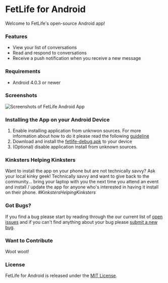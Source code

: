 # FetLife for Android

Welcome to FetLife's open-source Android app!

### Features

- View your list of conversations
- Read and respond to conversations
- Receive a push notification when you receive a new message

### Requirements

- Android 4.0.3 or newer

### Screenshots

![Screenshots of FetLife Android App](https://cloud.githubusercontent.com/assets/22100/14687516/d31bdad2-06f2-11e6-8e86-979d49a67ad3.png)


### Installing the App on your Android Device

1. Enable installing application from unknwon sources.
For more information about how to do it please read the following [guideline](https://developer.android.com/distribute/tools/open-distribution.html#unknown-sources)
2. Download and install the [fetlife-debug.apk](https://github.com/fetlife/fetlife-android/raw/master/FetLifeApp/fetlife-debug.apk) to your device
3. (Optional) disable application install from unknown sources.

### Kinksters Helping Kinksters

Want to install the app on your phone but are not technically savvy? Ask your local kinky geek! Technically savvy and want to give back to the community... bring your laptop with you the next time you attend an event and install / update the app for anyone who's interested in having it install on their phone. *#KinkstersHelpingKinksters*


### Got Bugs?

If you find a bug please start by reading through the our current list of [open issues](https://github.com/fetlife/fetlife-android/issues) and if you can't find anything about your bug please [submit a new bug](https://github.com/fetlife/fetlife-android/issues/new).


### Want to Contribute

Woot woot!


### License

FetLife for Android is released under the [MIT License](http://www.opensource.org/licenses/MIT).
